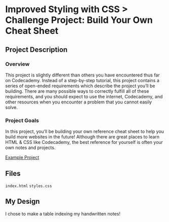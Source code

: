 # Improved Styling with CSS > Challenge Project: Build Your Own Cheat Sheet
## Project Description
### **Overview**
This project is slightly different than others you have encountered thus far on
Codecademy. Instead of a step-by-step tutorial, this project contains a series 
of open-ended requirements which describe the project you’ll be building. There 
are many possible ways to correctly fulfill all of these requirements, and you 
should expect to use the internet, Codecademy, and other resources when you 
encounter a problem that you cannot easily solve.

### **Project Goals**
In this project, you’ll be building your own reference cheat sheet to help you 
build more websites in the future! Although there are great places to learn HTML
 & CSS like Codecademy, the best reference for yourself is often your own notes 
 and projects.

 [Example Project](https://content.codecademy.com/PRO/independent-practice-projects/html-css-cheat-sheet/example/index.html?_gl=1*12ut1yz*_gcl_aw*R0NMLjE3MTgyMDM0NzUuQ2p3S0NBandqcVd6QmhBcUVpd0FRbXRnVHdWdEt6QnJYMExWWUhpUEgweHAxYWxfelhnT2xXNmc3SnczUTJrM3M5d2k1SDlWdEREMndob0NpVXdRQXZEX0J3RQ..*_gcl_au*MzE0NzM3MDIwLjE3MTgxMzA3ODg.*_ga*MzgyODM0ODgxMy4xNzE4MTMwNzgz*_ga_3LRZM6TM9L*MTcyNTMxMDkxMi4xMDIuMS4xNzI1MzEyNTk3LjM3LjAuMA..)

## Files
`index.html`
`styles.css`

## My Design
I chose to make a table indexing my handwritten notes!